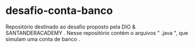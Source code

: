 # desafio-conta-banco
Repositório destinado ao desafio proposto pela DIO &amp; SANTANDERACADEMY . Nesse repositório contém o arquivos " .java ", que simulam uma conta de banco .
